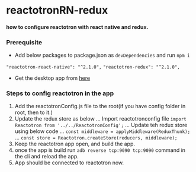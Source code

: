# reactotronRN-redux

#### how to configure reactotron with react native and redux.

### Prerequisite
* Add below packages to package.json as `devDependencies` and run `npm i`

`"reactotron-react-native": "^2.1.0",`
`"reactotron-redux": "^2.1.0",`

* Get the desktop app from [here](https://github.com/infinitered/reactotron/releases/tag/v2.1.2)

### Steps to config reactotron in the app

1. Add the reactotronConfig.js file to the root(if you have config folder in root, then to it.)
2. Update the redux store as below
    ... Import reactotronconfig file `import Reactotron from '../../ReactotronConfig';`
    ... Update teh redux store using below code
    ... `const middleware = applyMiddleware(ReduxThunk);`
    ... `const store = Reactotron.createStore(reducers, middleware);`
3. Keep the reactotron app open, and build the app.
4. once the app is build run `adb reverse tcp:9090 tcp:9090` command in the cli and reload the app.
5. App should be connected to reactotron now.